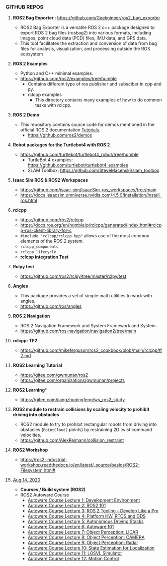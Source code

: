 ### GITHUB REPOS 

1. **ROS2 Bag Exporter** : https://github.com/Geekgineer/ros2_bag_exporter
   * ROS2 Bag Exporter is a versatile ROS 2 c++ package designed to export ROS 2 bag files (rosbag2) into various formats, including images, point cloud data (PCD) files, IMU data, and GPS data.
   * This tool facilitates the extraction and conversion of data from bag files for analysis, visualization, and processing outside the ROS ecosystem


2. **ROS 2 Examples** 
   * Python and C++ minimal examples.
   * https://github.com/ros2/examples/tree/humble
      - Contains different type of ros publisher and subsciber in cpp and py.
      - rclcpp examples
        - This directory contains many examples of how to do common tasks with rclcpp.


3. **ROS 2 Demo**
   * This repository contains source code for demos mentioned in the official ROS 2 documentation [Tutorials](https://docs.ros.org/en/rolling/Tutorials.html).
      - https://github.com/ros2/demos


4. **Robot packages for the Turtlebot4 with ROS 2**
   *  https://github.com/turtlebot/turtlebot4_robot/tree/humble
      - TurtleBot 4 examples: https://github.com/turtlebot/turtlebot4_examples
      - SLAM Toolbox: https://github.com/SteveMacenski/slam_toolbox


5. **Isaac Sim ROS & ROS2 Workspaces** 
     * https://github.com/isaac-sim/IsaacSim-ros_workspaces/tree/main
     * https://docs.isaacsim.omniverse.nvidia.com/4.5.0/installation/install_ros.html


6. **rclcpp**
     * https://github.com/ros2/rclcpp
     * https://docs.ros.org/en/humble/p/rclcpp/generated/index.html#rclcpp-ros-client-library-for-c
     * `#include "rclcpp/rclcpp.hpp"` allows use of the most common elements of the ROS 2 system.
     * `rclcpp_components`
     * `rclcpp_lifecycle`
     * **rclcpp integration Test**


7. **Rclpy test**
     * https://github.com/ros2/rclpy/tree/master/rclpy/test

     
8. **Angles**
     * This package provides a set of simple math utilities to work with angles.
     * https://github.com/ros/angles


9. **ROS 2 Navigation**
     * ROS 2 Navigation Framework and System Framework and System.
     * https://github.com/ros-navigation/navigation2/tree/main


10. **rclcpp: TF2**
     * https://github.com/mikeferguson/ros2_cookbook/blob/main/rclcpp/tf2.md


11. **ROS2 Learning Tutorial**
    - https://gitee.com/gwmunan/ros2
    - https://gitee.com/organizations/gwmunan/projects
   
12. **ROS2 Learning***
    - https://gitee.com/jiangzhuqingfeng/ws_ros2_study
   
13. **ROS2 module to restrain collisions by scaling velocity to prohibit driving into obstacles**
    - ROS2 module to try to prohibit rectangular robots from driving into obstacles (`PointCloud2` points) by restraining 2D twist command velocities.
    - https://github.com/AlexReimann/collision_restraint

14. **ROS2 Workshop**
    - https://ros2-industrial-workshop.readthedocs.io/en/latest/_source/basics/ROS2-Filesystem.html#

15. [Aug 14, 2020](/content/2020/08/14/README.md)
    - **Courses / Build system (ROS2)**
    -   ROS2 Autoware Course
         *   [Autoware Course Lecture 1: Development Environment](https://www.youtube.com/watch?v=XTmlhvlmcf8)
         *   [Autoware Course Lecture 2: ROS2 101](https://www.youtube.com/watch?v=FTA4Ia2vLS8)
         *   [Autoware Course Lecture 3: ROS 2 Tooling - Develop Like a Pro](https://www.youtube.com/watch?v=wcibIqiRb04)
         *   [Autoware Course Lecture 4: Platform HW, RTOS and DDS](https://www.youtube.com/watch?v=IyycN6ldsIs)
         *   [Autoware Course Lecture 5: Autonomous Driving Stacks](https://www.youtube.com/watch?v=nTI4fnn2tuU)
         *   [Autoware Course Lecture 6: Autoware 101](https://www.youtube.com/watch?v=eSHHmJrqpMU)
         *   [Autoware Course Lecture 7: Object Perception: LIDAR](https://www.youtube.com/watch?v=xSGCpb24dhI)
         *   [Autoware Course Lecture 8: Object Perception: CAMERA](https://www.youtube.com/watch?v=OtjTa-meJ-E)
         *   [Autoware Course Lecture 9: Object Perception: Radar](https://www.youtube.com/watch?v=PcVIO-xoNv8)
         *   [Autoware Course Lecture 10: State Estimation for Localization](https://www.youtube.com/watch?v=g2YURb-d9vY)
         *   [Autoware Course Lecture 11: LGSVL Simulator](https://www.youtube.com/watch?v=OcB6FUbjZXo)
         *   [Autoware Course Lecture 12: Motion Control](https://www.youtube.com/watch?v=fQJpAVRQBrI)


